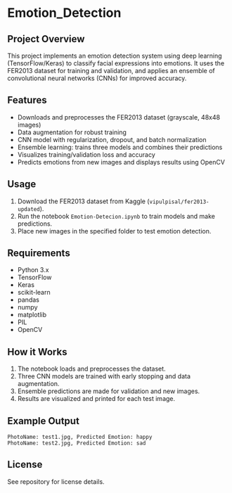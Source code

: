 # Emotion_Detection

## Project Overview
This project implements an emotion detection system using deep learning (TensorFlow/Keras) to classify facial expressions into emotions. It uses the FER2013 dataset for training and validation, and applies an ensemble of convolutional neural networks (CNNs) for improved accuracy.

## Features
- Downloads and preprocesses the FER2013 dataset (grayscale, 48x48 images)
- Data augmentation for robust training
- CNN model with regularization, dropout, and batch normalization
- Ensemble learning: trains three models and combines their predictions
- Visualizes training/validation loss and accuracy
- Predicts emotions from new images and displays results using OpenCV

## Usage
1. Download the FER2013 dataset from Kaggle (`vipulpisal/fer2013-updated`).
2. Run the notebook `Emotion-Detecion.ipynb` to train models and make predictions.
3. Place new images in the specified folder to test emotion detection.

## Requirements
- Python 3.x
- TensorFlow
- Keras
- scikit-learn
- pandas
- numpy
- matplotlib
- PIL
- OpenCV

## How it Works
1. The notebook loads and preprocesses the dataset.
2. Three CNN models are trained with early stopping and data augmentation.
3. Ensemble predictions are made for validation and new images.
4. Results are visualized and printed for each test image.

## Example Output
```
PhotoName: test1.jpg, Predicted Emotion: happy
PhotoName: test2.jpg, Predicted Emotion: sad
```

## License
See repository for license details.
